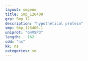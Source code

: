 ```yaml
---
layout: smgene
title: Smp_126400
grp: Smp_12
description: "hypothetical protein"
smp: Smp_126400.1
uniprot: "G4V5P3"
length:   162
cdd: "ns"
kk: ns
categories: sm
---
```

